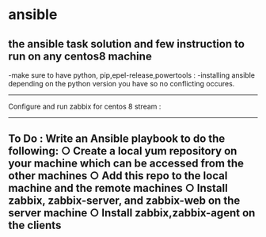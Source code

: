# ansible
the ansible task solution and few instruction to run on any centos8 machine
----------------------------------------------------------------------------

-make sure to have python, pip,epel-release,powertools :
-installing ansible depending on the python version you have so no conflicting occures.
 
----------------------------------------------------------------------------

Configure and run zabbix for centos 8 stream :

----------------------------------------------------------------------------
To Do :
Write an Ansible playbook to do the following:
  ○ Create a local yum repository on your machine which can be accessed from the
  other machines
  ○ Add this repo to the local machine and the remote machines
  ○ Install zabbix, zabbix-server, and zabbix-web on the server machine
  ○ Install zabbix,zabbix-agent on the clients
----------------------------------------------------------------------------
